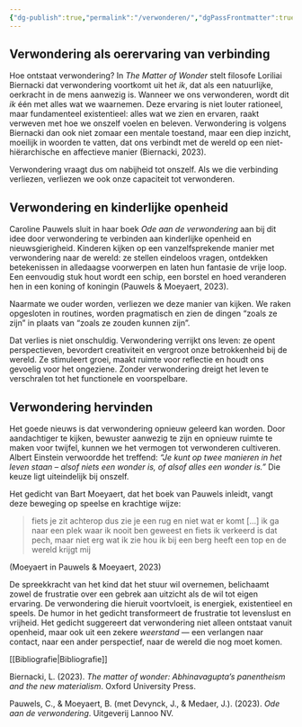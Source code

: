 ```yaml
---
{"dg-publish":true,"permalink":"/verwonderen/","dgPassFrontmatter":true}
---
```


## Verwondering als oerervaring van verbinding

Hoe ontstaat verwondering? In _The Matter of Wonder_ stelt filosofe Loriliai Biernacki dat verwondering voortkomt uit het _ik_, dat als een natuurlijke, oerkracht in de mens aanwezig is. Wanneer we ons verwonderen, wordt dit _ik_ één met alles wat we waarnemen. Deze ervaring is niet louter rationeel, maar fundamenteel existentieel: alles wat we zien en ervaren, raakt verweven met hoe we onszelf voelen en beleven. Verwondering is volgens Biernacki dan ook niet zomaar een mentale toestand, maar een diep inzicht, moeilijk in woorden te vatten, dat ons verbindt met de wereld op een niet-hiërarchische en affectieve manier (Biernacki, 2023).

Verwondering vraagt dus om nabijheid tot onszelf. Als we die verbinding verliezen, verliezen we ook onze capaciteit tot verwonderen.

## Verwondering en kinderlijke openheid

Caroline Pauwels sluit in haar boek _Ode aan de verwondering_ aan bij dit idee door verwondering te verbinden aan kinderlijke openheid en nieuwsgierigheid. Kinderen kijken op een vanzelfsprekende manier met verwondering naar de wereld: ze stellen eindeloos vragen, ontdekken betekenissen in alledaagse voorwerpen en laten hun fantasie de vrije loop. Een eenvoudig stuk hout wordt een schip, een borstel en hoed veranderen hen in een koning of koningin (Pauwels & Moeyaert, 2023).

Naarmate we ouder worden, verliezen we deze manier van kijken. We raken opgesloten in routines, worden pragmatisch en zien de dingen “zoals ze zijn” in plaats van “zoals ze zouden kunnen zijn”.

Dat verlies is niet onschuldig. Verwondering verrijkt ons leven: ze opent perspectieven, bevordert creativiteit en vergroot onze betrokkenheid bij de wereld. Ze stimuleert groei, maakt ruimte voor reflectie en houdt ons gevoelig voor het ongeziene. Zonder verwondering dreigt het leven te verschralen tot het functionele en voorspelbare.

## Verwondering hervinden

Het goede nieuws is dat verwondering opnieuw geleerd kan worden. Door aandachtiger te kijken, bewuster aanwezig te zijn en opnieuw ruimte te maken voor twijfel, kunnen we het vermogen tot verwonderen cultiveren. Albert Einstein verwoordde het treffend: _“Je kunt op twee manieren in het leven staan – alsof niets een wonder is, of alsof alles een wonder is.”_ Die keuze ligt uiteindelijk bij onszelf.

Het gedicht van Bart Moeyaert, dat het boek van Pauwels inleidt, vangt deze beweging op speelse en krachtige wijze:

> fiets je zit achterop dus zie je een rug en niet wat er komt [...] ik ga naar een plek waar ik nooit ben geweest en fiets ik verkeerd is dat pech, maar niet erg wat ik zie hou ik bij een berg heeft een top en de wereld krijgt mij

(Moeyaert in Pauwels & Moeyaert, 2023)

De spreekkracht van het kind dat het stuur wil overnemen, belichaamt zowel de frustratie over een gebrek aan uitzicht als de wil tot eigen ervaring. De verwondering die hieruit voortvloeit, is energiek, existentieel en speels. De humor in het gedicht transformeert de frustratie tot levenslust en vrijheid. Het gedicht suggereert dat verwondering niet alleen ontstaat vanuit openheid, maar ook uit een zekere _weerstand_ — een verlangen naar contact, naar een ander perspectief, naar de wereld die nog moet komen.

[[Bibliografie\|Bibliografie]]

Biernacki, L. (2023). _The matter of wonder: Abhinavagupta’s panentheism and the new materialism_. Oxford University Press.

Pauwels, C., & Moeyaert, B. (met Devynck, J., & Medaer, J.). (2023). _Ode aan de verwondering_. Uitgeverij Lannoo NV.
